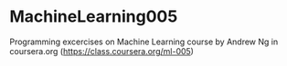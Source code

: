 MachineLearning005
==================

Programming excercises on Machine Learning course by Andrew Ng in coursera.org (https://class.coursera.org/ml-005)
